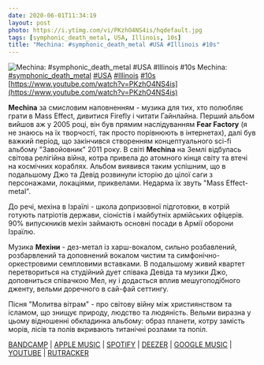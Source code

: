 ```yaml
---
date: 2020-06-01T11:34:19
layout: post
photo: https://i.ytimg.com/vi/PKzhO4NS4is/hqdefault.jpg
tags: [symphonic_death_metal, USA, Illinois, 10s]
title: "Mechina: #symphonic_death_metal #USA #Illinois #10s"
---
```

![Mechina: #symphonic_death_metal #USA #Illinois #10s](https://i.ytimg.com/vi/PKzhO4NS4is/hqdefault.jpg)
Mechina: [#symphonic_death_metal](/tags/#symphonic_death_metal) [#USA](/tags/#USA) [#Illinois](/tags/#Illinois) [#10s](/tags/#10s) [https://www.youtube.com/watch?v=PKzhO4NS4is](https://www.youtube.com/watch?v=PKzhO4NS4is)

**Mechina** за смисловим наповненням - музика для тих, хто полюбляє грати в Mass Effect, дивитися Firefly і читати Гайнлайна. Перший альбом вийшов аж у 2005 році, він був прямим наслідуванням **Fear Factory** (я не знаюсь на їх творчості, так просто порівнюють в інтернетах), далі був важкий період, що закінчився створенням концептуального sci-fi альбому &quot;Завойовник&quot; 2011 року. В світі **Mechina** на Землі відбулась світова релігійна війна, котра привела до атомного кінця світу та втечі на космічних кораблях. Альбом виявився таким успішним, що в подальшому Джо та Девід розвинули історію до цілої саги з персонажами, локаціями, приквелами. Недарма їх звуть &quot;Mass Effect-metal&quot;.

До речі, мехіна в Ізраїлі - школа допризовної підготовки, в котрій готують патріотів держави, сіоністів і майбутніх армійських офіцерів. 90% випускників мехін займають основні посади в Армії оборони Ізраїлю.

Музика **Мехіни** - дез-метал із харш-вокалом, сильно розбавлений, розбарвлений та доповнений вокалом чистим та симфонічно-оркестровими семпловими вставками. В подальшому живий квартет перетвориться на студійний дует співака Девіда та музики Джо, доповниться співачкою Мел, ну і додасться вплив мешугоподібного дженту, вельми доречного в сай-фай сеттингу.

Пісня &quot;Молитва вітрам&quot; - про світову війну між християнством та ісламом, що знищує природу, людство та людяність. Вельми виразна у цьому відношенні обкладинка альбому: образ планети, котру замість морів, лісів та полів вкривають титанічні розлами та попіл.

[BANDCAMP](https://mechinamusic.bandcamp.com/album/conqueror-i) \| [APPLE MUSIC](https://music.apple.com/ru/album/conqueror/411336091) \| [SPOTIFY](https://open.spotify.com/album/1xV5fLvzIlIuD3CGrSBZAB) \| [DEEZER](https://www.deezer.com/album/2217761?utm_source=deezer&amp;utm_content=album-2217761&amp;utm_term=1601611822_1591000242&amp;utm_medium=web) \| [GOOGLE MUSIC](https://play.google.com/music/m/Bdwykvc2urlrnf2agybf7ba6coi?t=Conqueror_-_Mechina) \| [YOUTUBE](https://www.youtube.com/playlist?list=OLAK5uy_l4yEiyfDtncxARpAq8sMK0jXCAQAjeu3I) \| [RUTRACKER](https://rutracker.org/forum/viewtopic.php?t=5321781)